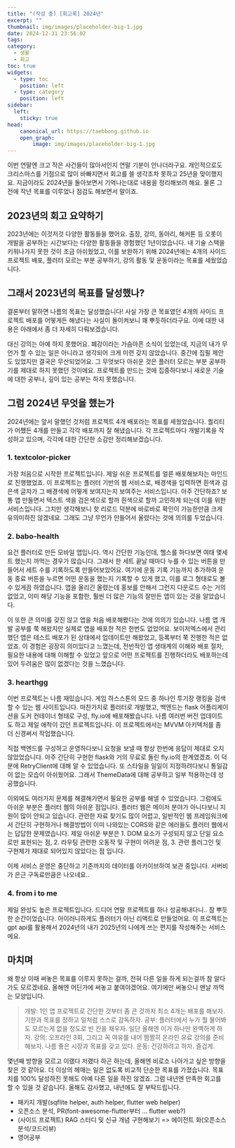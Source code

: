 ```yaml
---
title: "(작성 중) [회고록] 2024년"
excerpt: ""
thumbnail: img/images/placeholder-big-1.jpg 
date: 2024-12-31 23:56:02
tags:
category:
  - 생활
  - 회고
toc: true
widgets:
  - type: toc
    position: left
  - type: category
    position: left
sidebar:
  left:
    sticky: true
head:
    canonical_url: https://taebbong.github.io
    open_graph:
        image: img/images/placeholder-big-1.jpg
---
```


이번 연말엔 크고 작은 사건들이 많아서인지 연말 기분이 안나더라구요. 개인적으로도 크리스마스를 기점으로 많이 바빠지면서 회고를 쓸 생각조차 못하고 25년을 맞이했지요. 지금이라도 2024년을 돌아보면서 기억나는대로 내용을 정리해보려 해요. 물론 그 전에 작년 목표를 이루었나 점검도 해보면서 말이죠.

## 2023년의 회고 요약하기

2023년에는 이것저것 다양한 활동들을 했어요. 출장, 강의, 동아리, 해커톤 등 오롯이 개발을 공부하는 시간보다는 다양한 활동들을 경험했던 1년이었습니다. 내 기술 스택을 키워나가지 못한 것이 조금 아쉬웠었고, 이를 보완하기 위해 2024년에는 4개의 사이드 프로젝트 배포, 플러터 모르는 부분 공부하기, 강의 활동 및 운동이라는 목표를 세웠었습니다.

## 그래서 2023년의 목표를 달성했나?

결론부터 말하면 나름의 목표는 달성했습니다! 사실 가장 큰 목표였던 4개의 사이드 프로젝트 배포를 어떻게든 해냈다는 사실이 돌이켜보니 꽤 뿌듯하더라구요. 이에 대한 내용은 아래에서 좀 더 자세히 다뤄보겠습니다.

대신 강의는 아예 하지 못했어요. 폐강이라는 가슴아픈 소식이 있었는데, 지금의 내가 무언가 할 수 있는 일은 아니라고 생각되어 크게 미련 갖지 않았습니다. 중간에 집필 제안도 있었지만 결국은 무산되었어요. 그 무엇보다 아쉬운 것은 플러터 모르는 부분 공부하기를 제대로 하지 못했던 것이에요. 프로젝트를 만드는 것에 집중하다보니 새로운 기술에 대한 공부나, 깊이 있는 공부는 하지 못했습니다.

## 그럼 2024년 무엇을 했는가

2024년에는 앞서 말했던 것처럼 프로젝트 4개 배포라는 목표를 세웠었습니다. 퀄리티가 어쨌든 4개를 만들고 각각 배포까지 잘 해냈습니다. 각 프로젝트마다 개발기록을 작성하고 있으며, 각각에 대한 간단한 소감만 정리해보겠습니다.

### 1. textcolor-picker

가장 처음으로 시작한 프로젝트입니다. 제일 쉬운 프로젝트를 얼른 배포해보자는 마인드로 진행했었죠. 이 프로젝트는 플러터 기반의 웹 서비스로, 배경색을 입력하면 흰색과 검은색 글자가 그 배경색에 어떻게 보여지는지 보여주는 서비스입니다. 아주 간단하죠? 보통 앱 만들면서 텍스트 색을 검은색으로 할까 흰색으로 할까 고민하게 되는데 이를 위한 서비스입니다. 그치만 생각해보니 핫 리로드 덕분에 바로바로 확인이 가능한만큼 크게 유의미하진 않겠네요. 그래도 그냥 무언가 만들어서 올렸다는 것에 의의를 두었습니다.

### 2. babo-health

요건 플러터로 만든 모바일 앱입니다. 역시 간단한 기능인데, 헬스를 하다보면 여태 몇세트 했는지 까먹는 경우가 많습니다. 그래서 한 세트 끝날 때마다 누를 수 있는 버튼을 만들어서 세트 수를 기록하도록 만들어보았어요. 여기에 운동 기록 기능까지 추가하여 운동 종료 버튼을 누르면 어떤 운동을 했는지 기록할 수 있게 했고, 이를 로그 형태로도 볼 수 있게끔 하였습니다. 앱을 올리긴 올렸는데 홍보를 안해서 그런지 다운로드 수는 거의 없었고, 이미 해당 기능을 포함한, 훨씬 더 많은 기능의 잘만든 앱이 있는 것을 알았습니다. 

이 또한 큰 의미를 갖진 않고 앱을 처음 배포해봤다는 것에 의의가 있습니다. 나름 앱 개발 공부를 쭉 해왔지만 실제로 앱을 배포한 적은 한번도 없었어요. 보이저엑스에서 관리했던 앱은 테스트 배포가 된 상태에서 업데이트만 해왔었고, 등록부터 쭉 진행한 적은 없었죠. 이 경험은 굉장히 의미있다고 느꼈는데, 전반적인 앱 생태계의 이해와 배포 절차, 필요한 내용에 대해 이해할 수 있었고 앞으로 어떤 프로젝트를 진행하더라도 배포하는데 있어 두려움은 많이 없겠다는 것을 느꼈습니다.

### 3. hearthgg

이번 프로젝트는 나름 재밌습니다. 게임 하스스톤의 모드 중 하나인 투기장 랭킹을 검색할 수 있는 웹 사이트입니다. 마찬가지로 플러터로 개발했고, 백엔드는 flask 어플리케이션을 도커 컨테이너 형태로 구성, fly.io에 배포해봤습니다. 나름 여러번 버전 업데이트도 하고 제일 애착이 갔던 프로젝트입니다. 이 프로젝트에서는 MVVM 아키텍처를 좀 더 신경써서 작업했습니다.

직접 백엔드를 구성하고 운영하다보니 요청을 보낼 때 항상 한번에 응답이 제대로 오지 않았었습니다. 아주 간단히 구현한 flask와 거의 무료로 돌린 fly.io의 한계였겠죠. 이 덕분에 RetryClient에 대해 알 수 있었습니다. 또 스타일을 일일이 지정하려다보니 통일감이 없는 모습이 아쉬웠어요. 그래서 ThemeData에 대해 공부하고 일부 적용하는데 성공했습니다.

이외에도 여러가지 문제를 해결해가면서 필요한 공부를 해낼 수 있었습니다. 그럼에도 아쉬운 부분은 플러터 웹의 아쉬운 점입니다. 플러터 웹은 메이저 분야가 아니다보니 지원이 많이 안되고 있습니다. 관련한 자료 찾기도 많이 어렵고, 일반적인 웹 프레임워크에서 간단히 구현하거나 해결방법이 이미 나와있는 CORS와 같은 에러들도 플러터 웹에서는 답답한 문제였습니다. 제일 아쉬운 부분은 1. DOM 요소가 구성되지 않고 단일 요소로만 표현되는 점, 2. 라우팅 관련한 오동작 및 구현이 어려운 점, 3. 관련 플러그인 및 구현체가 제대로 되어있지 않았다는 점 입니다. 

이제 서비스 운영은 중단하고 기존까지의 데이터를 아카이브하여 보관 중입니다. 서버비가 은근 구독료만큼은 나오네요..

### 4. from i to me

제일 완성도 높은 프로젝트입니다. 드디어 연말 프로젝트를 하나 성공해내다니.. 참 뿌듯한 순간이었습니다. 아이러니하게도 플러터가 아닌 리액트로 만들었어요. 이 프로젝트는 gpt api를 활용해서 2024년의 내가 2025년의 나에게 쓰는 편지를 작성해주는 서비스에요. 

## 마치며

왜 항상 이때 써놓은 목표를 이루지 못하는 걸까, 전혀 다른 일을 하게 되는걸까 참 알다가도 모르겠네요. 올해엔 어딘가에 써놓고 붙여야겠어요. 여기에만 써놓으니 맨날 까먹는 모양입니다. 

> 개발: 1인 앱 프로젝트로 간단한 것부터 좀 큰 것까지 최소 4개는 배포를 해보자. 기한과 목표를 정하고 일처럼 스스로 감독하자.
> 공부: 플러터에서 누가 뭘 물어봐도 모르는게 없을 정도로 빈 칸을 채우자. 일단 올해엔 이거 하나만 완벽하게 하자.
> 강의: 오프라인 3회, 그리고 꼭 여유를 내어 짬짬히 온라인 유료 강의를 준비해보자. 나름 좋은 시장과 목표를 갖고 있다.
> 운동: 건강하려고 하자. 즐겁게.

몇년째 방향을 모르고 이랬다 저랬다 하곤 하는데, 올해엔 비로소 나아가고 싶은 방향을 찾은 것 같아요. 더 이상의 헤매는 일은 없도록 비교적 단순한 목표를 가졌습니다. 목표치를 100% 달성하진 못해도 아예 다른 일을 하진 않겠죠. 그럼 내년엔 만족한 회고를 할 수 있을 것 같습니다. 올해도 감사했고, 내년에도 잘 부탁드립니다.


- 패키지 개발(sqflite helper, auth helper, flutter web helper)
- 오픈소스 분석, PR(font-awesome-flutter부터 ... flutter web?)
- (사이드 프로젝트) RAG 스터디 및 신규 개념 구현해보기 => 에이전트 화(오픈소스분석/코드리뷰)
- 영어공부